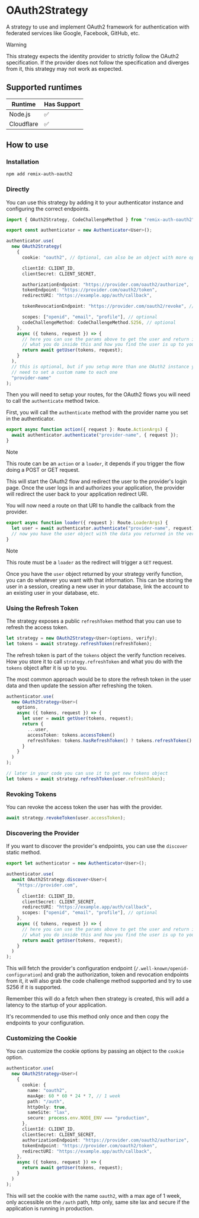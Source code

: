 # OAuth2Strategy

A strategy to use and implement OAuth2 framework for authentication with federated services like Google, Facebook, GitHub, etc.

> [!WARNING]
> This strategy expects the identity provider to strictly follow the OAuth2 specification. If the provider does not follow the specification and diverges from it, this strategy may not work as expected.

## Supported runtimes

| Runtime    | Has Support |
| ---------- | ----------- |
| Node.js    | ✅          |
| Cloudflare | ✅          |

## How to use

### Installation

```bash
npm add remix-auth-oauth2
```

### Directly

You can use this strategy by adding it to your authenticator instance and configuring the correct endpoints.

```ts
import { OAuth2Strategy, CodeChallengeMethod } from "remix-auth-oauth2";

export const authenticator = new Authenticator<User>();

authenticator.use(
  new OAuth2Strategy(
    {
      cookie: "oauth2", // Optional, can also be an object with more options

      clientId: CLIENT_ID,
      clientSecret: CLIENT_SECRET,

      authorizationEndpoint: "https://provider.com/oauth2/authorize",
      tokenEndpoint: "https://provider.com/oauth2/token",
      redirectURI: "https://example.app/auth/callback",

      tokenRevocationEndpoint: "https://provider.com/oauth2/revoke", // optional

      scopes: ["openid", "email", "profile"], // optional
      codeChallengeMethod: CodeChallengeMethod.S256, // optional
    },
    async ({ tokens, request }) => {
      // here you can use the params above to get the user and return it
      // what you do inside this and how you find the user is up to you
      return await getUser(tokens, request);
    }
  ),
  // this is optional, but if you setup more than one OAuth2 instance you will
  // need to set a custom name to each one
  "provider-name"
);
```

Then you will need to setup your routes, for the OAuth2 flows you will need to call the `authenticate` method twice.

First, you will call the `authenticate` method with the provider name you set in the authenticator.

```ts
export async function action({ request }: Route.ActionArgs) {
  await authenticator.authenticate("provider-name", { request });
}
```

> [!NOTE]
> This route can be an `action` or a `loader`, it depends if you trigger the flow doing a POST or GET request.

This will start the OAuth2 flow and redirect the user to the provider's login page. Once the user logs in and authorizes your application, the provider will redirect the user back to your application redirect URI.

You will now need a route on that URI to handle the callback from the provider.

```ts
export async function loader({ request }: Route.LoaderArgs) {
  let user = await authenticator.authenticate("provider-name", request);
  // now you have the user object with the data you returned in the verify function
}
```

> [!NOTE]
> This route must be a `loader` as the redirect will trigger a `GET` request.

Once you have the `user` object returned by your strategy verify function, you can do whatever you want with that information. This can be storing the user in a session, creating a new user in your database, link the account to an existing user in your database, etc.

### Using the Refresh Token

The strategy exposes a public `refreshToken` method that you can use to refresh the access token.

```ts
let strategy = new OAuth2Strategy<User>(options, verify);
let tokens = await strategy.refreshToken(refreshToken);
```

The refresh token is part of the `tokens` object the verify function receives. How you store it to call `strategy.refreshToken` and what you do with the `tokens` object after it is up to you.

The most common approach would be to store the refresh token in the user data and then update the session after refreshing the token.

```ts
authenticator.use(
  new OAuth2Strategy<User>(
    options,
    async ({ tokens, request }) => {
      let user = await getUser(tokens, request);
      return {
        ...user,
        accessToken: tokens.accessToken()
        refreshToken: tokens.hasRefreshToken() ? tokens.refreshToken() : null,
      }
    }
  )
);

// later in your code you can use it to get new tokens object
let tokens = await strategy.refreshToken(user.refreshToken);
```

### Revoking Tokens

You can revoke the access token the user has with the provider.

```ts
await strategy.revokeToken(user.accessToken);
```

### Discovering the Provider

If you want to discover the provider's endpoints, you can use the `discover` static method.

```ts
export let authenticator = new Authenticator<User>();

authenticator.use(
  await OAuth2Strategy.discover<User>(
    "https://provider.com",
    {
      clientId: CLIENT_ID,
      clientSecret: CLIENT_SECRET,
      redirectURI: "https://example.app/auth/callback",
      scopes: ["openid", "email", "profile"], // optional
    },
    async ({ tokens, request }) => {
      // here you can use the params above to get the user and return it
      // what you do inside this and how you find the user is up to you
      return await getUser(tokens, request);
    }
  )
);
```

This will fetch the provider's configuration endpoint (`/.well-known/openid-configuration`) and grab the authorization, token and revocation endpoints from it, it will also grab the code challenge method supported and try to use S256 if it is supported.

Remember this will do a fetch when then strategy is created, this will add a latency to the startup of your application.

It's recommended to use this method only once and then copy the endpoints to your configuration.

### Customizing the Cookie

You can customize the cookie options by passing an object to the `cookie` option.

```ts
authenticator.use(
  new OAuth2Strategy<User>(
    {
      cookie: {
        name: "oauth2",
        maxAge: 60 * 60 * 24 * 7, // 1 week
        path: "/auth",
        httpOnly: true,
        sameSite: "lax",
        secure: process.env.NODE_ENV === "production",
      },
      clientId: CLIENT_ID,
      clientSecret: CLIENT_SECRET,
      authorizationEndpoint: "https://provider.com/oauth2/authorize",
      tokenEndpoint: "https://provider.com/oauth2/token",
      redirectURI: "https://example.app/auth/callback",
    },
    async ({ tokens, request }) => {
      return await getUser(tokens, request);
    }
  )
);
```

This will set the cookie with the name `oauth2`, with a max age of 1 week, only accessible on the `/auth` path, http only, same site lax and secure if the application is running in production.
